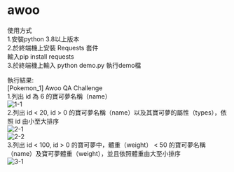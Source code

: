 # awoo

使用方式  
1.安裝python 3.8以上版本  
2.於終端機上安裝 Requests 套件  
  輸入pip install requests  
3.於終端機上輸入 python demo.py 執行demo檔  


執行結果:  
[Pokemon_1] Awoo QA Challenge  
1.列出 id 為 6 的寶可夢名稱（name）  
![1-1](https://github.com/iori071115/awoo/assets/75652032/48e9e621-13c4-44a6-8094-bbb0e563a177)  
2.列出 id < 20, id > 0 的寶可夢名稱（name）以及其寶可夢的屬性（types），依照 id 由小至大排序  
![2-1](https://github.com/iori071115/awoo/assets/75652032/c2009673-9e55-4409-b05c-895f06fa4ff3)  
![2-2](https://github.com/iori071115/awoo/assets/75652032/e57c18d9-35ab-408a-a07e-ed82e288306c)  
3.列出 id < 100, id > 0 的寶可夢中，體重（weight） < 50 的寶可夢名稱（name）及寶可夢體重（weight），並且依照體重由大至小排序  
![3-1](https://github.com/iori071115/awoo/assets/75652032/5c7a7a56-25ab-47fb-9e23-6bd8abdd273d)  
